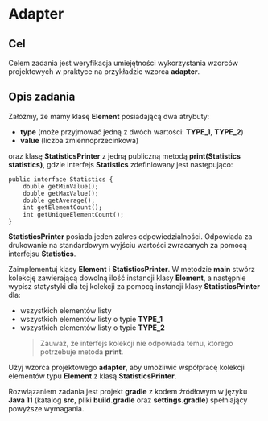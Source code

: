 # Adapter
## Cel
Celem zadania jest weryfikacja umiejętności wykorzystania wzorców projektowych w praktyce na przykładzie wzorca **adapter**.
## Opis zadania

Załóżmy, że mamy klasę **Element** posiadającą dwa atrybuty:

 - **type** (może przyjmować jedną z dwóch wartości: **TYPE_1**, **TYPE_2**)
 - **value** (liczba zmiennoprzecinkowa)
 
oraz klasę **StatisticsPrinter** z jedną publiczną metodą **print(Statistics statistics)**, gdzie interfejs **Statistics** zdefiniowany jest następująco:

    public interface Statistics {
	    double getMinValue();
	    double getMaxValue();
	    double getAverage();
	    int getElementCount();
	    int getUniqueElementCount();
	}
**StatisticsPrinter** posiada jeden zakres odpowiedzialności. Odpowiada za drukowanie na standardowym wyjściu wartości zwracanych za pomocą interfejsu **Statistics**.

Zaimplementuj klasy **Element** i **StatisticsPrinter**. W metodzie **main** stwórz kolekcję zawierającą dowolną ilość instancji klasy **Element**, a następnie wypisz statystyki dla tej kolekcji za pomocą instancji klasy  **StatisticsPrinter** dla:
 - wszystkich elementów listy
 - wszystkich elementów listy o typie **TYPE_1**
 - wszystkich elementów listy o typie **TYPE_2**
	 > Zauważ, że interfejs kolekcji nie odpowiada temu, którego potrzebuje metoda **print**.

Użyj wzorca projektowego **adapter**, aby umożliwić współpracę kolekcji elementów typu **Element** z klasą **StatisticsPrinter**.

Rozwiązaniem zadania jest projekt **gradle** z kodem źródłowym w języku **Java 11** (katalog **src**, pliki **build.gradle** oraz **settings.gradle**) spełniający powyższe wymagania.
